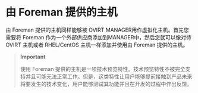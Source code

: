 # 由 Foreman 提供的主机

由 Foreman 提供的主机同样能够被 OVIRT
MANAGER用作虚拟化主机。首先您需要将 Foreman
作为一个外部供应商添加到MANAGER中，然后您就可以像对待 OVIRT 主机或者
RHEL/CentOS 主机一样添加并使用由 Foreman 提供的主机。

> **Important**
>
> 使用 Foreman
> 提供的主机是一项技术预览特性。技术预览特性不被完全支持并且可能无法正常工作。但是，这类特性让用户能够提前接触到产品未来将要发生的技术变化，用户能够测试其功能并且在开发的过程中作出反馈。

